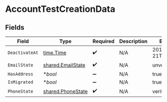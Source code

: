 # AccountTestCreationData


## Fields

| Field                                                         | Type                                                          | Required                                                      | Description                                                   | Example                                                       |
| ------------------------------------------------------------- | ------------------------------------------------------------- | ------------------------------------------------------------- | ------------------------------------------------------------- | ------------------------------------------------------------- |
| `DeactivateAt`                                                | [time.Time](https://pkg.go.dev/time#Time)                     | :heavy_check_mark:                                            | N/A                                                           | 2017-07-21T17:32:28Z                                          |
| `EmailState`                                                  | [shared.EmailState](../../../pkg/models/shared/emailstate.md) | :heavy_check_mark:                                            | N/A                                                           | unverified                                                    |
| `HasAddress`                                                  | **bool*                                                       | :heavy_minus_sign:                                            | N/A                                                           | true                                                          |
| `IsMigrated`                                                  | **bool*                                                       | :heavy_minus_sign:                                            | N/A                                                           | true                                                          |
| `PhoneState`                                                  | [shared.PhoneState](../../../pkg/models/shared/phonestate.md) | :heavy_check_mark:                                            | N/A                                                           | verified                                                      |